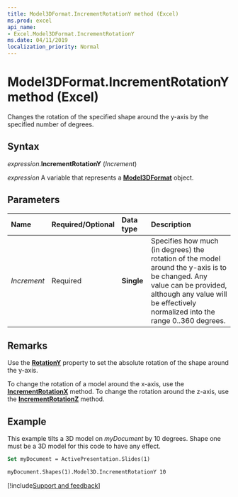 ```yaml
---
title: Model3DFormat.IncrementRotationY method (Excel)
ms.prod: excel
api_name:
- Excel.Model3DFormat.IncrementRotationY
ms.date: 04/11/2019
localization_priority: Normal
---
```



# Model3DFormat.IncrementRotationY method (Excel)

Changes the rotation of the specified shape around the y-axis by the specified number of degrees. 


## Syntax

_expression_.**IncrementRotationY** (_Increment_)

_expression_ A variable that represents a **[Model3DFormat](Excel.Model3DFormat.md)** object.


## Parameters

|Name|Required/Optional|Data type|Description|
|:-----|:-----|:-----|:-----|
| _Increment_|Required|**Single**|Specifies how much (in degrees) the rotation of the model around the y-axis is to be changed. Any value can be provided, although any value will be effectively normalized into the range 0..360 degrees.|

## Remarks

Use the **[RotationY](Excel.Model3DFormat.RotationY.md)** property to set the absolute rotation of the shape around the y-axis.

To change the rotation of a model around the x-axis, use the **[IncrementRotationX](Excel.Model3DFormat.IncrementRotationX.md)** method. To change the rotation around the z-axis, use the **[IncrementRotationZ](Excel.Model3DFormat.IncrementRotationZ.md)** method.


## Example

This example tilts a 3D model on _myDocument_ by 10 degrees. Shape one must be a 3D model for this code to have any effect.

```vb
Set myDocument = ActivePresentation.Slides(1)

myDocument.Shapes(1).Model3D.IncrementRotationY 10
```




[!include[Support and feedback](~/includes/feedback-boilerplate.md)]